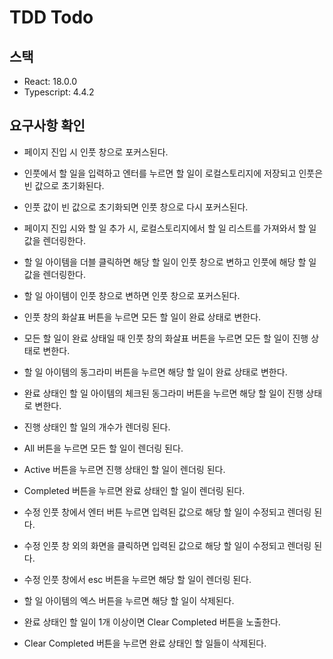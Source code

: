 # TDD Todo

## 스택

- React: 18.0.0
- Typescript: 4.4.2

## 요구사항 확인

- 페이지 진입 시 인풋 창으로 포커스된다.
- 인풋에서 할 일을 입력하고 엔터를 누르면 할 일이 로컬스토리지에 저장되고 인풋은 빈 값으로 초기화된다.
- 인풋 값이 빈 값으로 초기화되면 인풋 창으로 다시 포커스된다.

- 페이지 진입 시와 할 일 추가 시, 로컬스토리지에서 할 일 리스트를 가져와서 할 일 값을 렌더링한다.

- 할 일 아이템을 더블 클릭하면 해당 할 일이 인풋 창으로 변하고 인풋에 해당 할 일 값을 렌더링한다.
- 할 일 아이템이 인풋 창으로 변하면 인풋 창으로 포커스된다.

- 인풋 창의 화살표 버튼을 누르면 모든 할 일이 완료 상태로 변한다.
- 모든 할 일이 완료 상태일 때 인풋 창의 화살표 버튼을 누르면 모든 할 일이 진행 상태로 변한다.
- 할 일 아이템의 동그라미 버튼을 누르면 해당 할 일이 완료 상태로 변한다.
- 완료 상태인 할 일 아이템의 체크된 동그라미 버튼을 누르면 해당 할 일이 진행 상태로 변한다.
- 진행 상태인 할 일의 개수가 렌더링 된다.
- All 버튼을 누르면 모든 할 일이 렌더링 된다.
- Active 버튼을 누르면 진행 상태인 할 일이 렌더링 된다.
- Completed 버튼을 누르면 완료 상태인 할 일이 렌더링 된다.

- 수정 인풋 창에서 엔터 버튼 누르면 입력된 값으로 해당 할 일이 수정되고 렌더링 된다.
- 수정 인풋 창 외의 화면을 클릭하면 입력된 값으로 해당 할 일이 수정되고 렌더링 된다.
- 수정 인풋 창에서 esc 버튼을 누르면 해당 할 일이 렌더링 된다.

- 할 일 아이템의 엑스 버튼을 누르면 해당 할 일이 삭제된다.
- 완료 상태인 할 일이 1개 이상이면 Clear Completed 버튼을 노출한다.
- Clear Completed 버튼을 누르면 완료 상태인 할 일들이 삭제된다.
